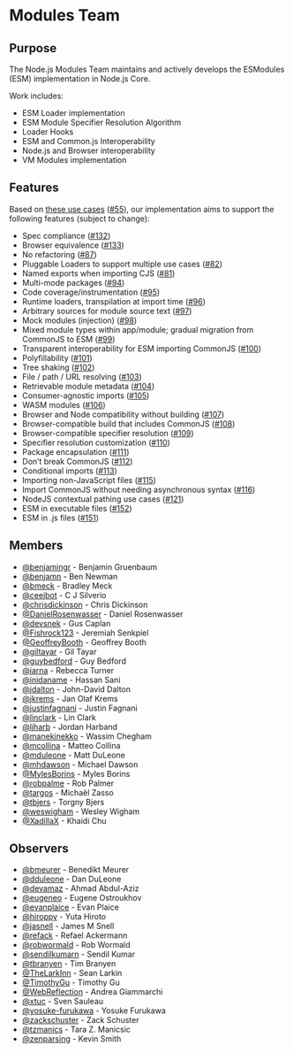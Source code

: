 # Modules Team

## Purpose

The Node.js Modules Team maintains and actively develops the ESModules (ESM) implementation in Node.js Core.

Work includes:

* ESM Loader implementation
* ESM Module Specifier Resolution Algorithm
* Loader Hooks
* ESM and Common.js Interoperability
* Node.js and Browser interoperability
* VM Modules implementation

## Features

Based on [these use cases](https://docs.google.com/document/d/10BBsIqdAXB9JR2KUzQGYbCiVugYBnxE4REBakX29yyo/edit) ([#55](https://github.com/nodejs/modules/issues/55)), our implementation aims to support the following features (subject to change):

- Spec compliance ([#132](https://github.com/nodejs/modules/issues/132))
- Browser equivalence ([#133](https://github.com/nodejs/modules/issues/133))
- No refactoring ([#87](https://github.com/nodejs/modules/issues/87))
- Pluggable Loaders to support multiple use cases ([#82](https://github.com/nodejs/modules/issues/82))
- Named exports when importing CJS ([#81](https://github.com/nodejs/modules/issues/81))
- Multi-mode packages ([#94](https://github.com/nodejs/modules/issues/94))
- Code coverage/instrumentation ([#95](https://github.com/nodejs/modules/issues/95))
- Runtime loaders, transpilation at import time ([#96](https://github.com/nodejs/modules/issues/96))
- Arbitrary sources for module source text ([#97](https://github.com/nodejs/modules/issues/97))
- Mock modules (injection) ([#98](https://github.com/nodejs/modules/issues/98))
- Mixed module types within app/module; gradual migration from CommonJS to ESM ([#99](https://github.com/nodejs/modules/issues/99))
- Transparent interoperability for ESM importing CommonJS ([#100](https://github.com/nodejs/modules/issues/100))
- Polyfillability ([#101](https://github.com/nodejs/modules/issues/101))
- Tree shaking ([#102](https://github.com/nodejs/modules/issues/102))
- File / path / URL resolving ([#103](https://github.com/nodejs/modules/issues/103))
- Retrievable module metadata ([#104](https://github.com/nodejs/modules/issues/104))
- Consumer-agnostic imports ([#105](https://github.com/nodejs/modules/issues/105))
- WASM modules ([#106](https://github.com/nodejs/modules/issues/106))
- Browser and Node compatibility without building ([#107](https://github.com/nodejs/modules/issues/107))
- Browser-compatible build that includes CommonJS ([#108](https://github.com/nodejs/modules/issues/108))
- Browser-compatible specifier resolution ([#109](https://github.com/nodejs/modules/issues/109))
- Specifier resolution customization ([#110](https://github.com/nodejs/modules/issues/110))
- Package encapsulation ([#111](https://github.com/nodejs/modules/issues/111))
- Don’t break CommonJS ([#112](https://github.com/nodejs/modules/issues/112))
- Conditional imports ([#113](https://github.com/nodejs/modules/issues/113))
- Importing non-JavaScript files ([#115](https://github.com/nodejs/modules/issues/115))
- Import CommonJS without needing asynchronous syntax ([#116](https://github.com/nodejs/modules/issues/116))
- NodeJS contextual pathing use cases ([#121](https://github.com/nodejs/modules/issues/121))
- ESM in executable files ([#152](https://github.com/nodejs/modules/issues/152))
- ESM in .js files ([#151](https://github.com/nodejs/modules/151))

## Members

<!-- ncu-team-sync.team(nodejs/modules-active-members) -->

- [@benjamingr](https://github.com/benjamingr) - Benjamin Gruenbaum
- [@benjamn](https://github.com/benjamn) - Ben Newman
- [@bmeck](https://github.com/bmeck) - Bradley Meck
- [@ceejbot](https://github.com/ceejbot) - C J Silverio
- [@chrisdickinson](https://github.com/chrisdickinson) - Chris Dickinson
- [@DanielRosenwasser](https://github.com/DanielRosenwasser) - Daniel Rosenwasser
- [@devsnek](https://github.com/devsnek) - Gus Caplan
- [@Fishrock123](https://github.com/Fishrock123) - Jeremiah Senkpiel
- [@GeoffreyBooth](https://github.com/GeoffreyBooth) - Geoffrey Booth
- [@giltayar](https://github.com/giltayar) - Gil Tayar
- [@guybedford](https://github.com/guybedford) - Guy Bedford
- [@iarna](https://github.com/iarna) - Rebecca Turner
- [@inidaname](https://github.com/inidaname) - Hassan Sani
- [@jdalton](https://github.com/jdalton) - John-David Dalton
- [@jkrems](https://github.com/jkrems) - Jan Olaf Krems
- [@justinfagnani](https://github.com/justinfagnani) - Justin Fagnani
- [@linclark](https://github.com/linclark) - Lin Clark
- [@ljharb](https://github.com/ljharb) - Jordan Harband
- [@manekinekko](https://github.com/manekinekko) - Wassim Chegham
- [@mcollina](https://github.com/mcollina) - Matteo Collina
- [@mduleone](https://github.com/mduleone) - Matt DuLeone
- [@mhdawson](https://github.com/mhdawson) - Michael Dawson
- [@MylesBorins](https://github.com/MylesBorins) - Myles Borins
- [@robpalme](https://github.com/robpalme) - Rob Palmer
- [@targos](https://github.com/targos) - Michaël Zasso
- [@tbjers](https://github.com/tbjers) - Torgny Bjers
- [@weswigham](https://github.com/weswigham) - Wesley Wigham
- [@XadillaX](https://github.com/XadillaX) - Khaidi Chu

<!-- ncu-team-sync end -->

## Observers

<!-- ncu-team-sync.team(nodejs/modules-observers) -->

- [@bmeurer](https://github.com/bmeurer) - Benedikt Meurer
- [@dduleone](https://github.com/dduleone) - Dan DuLeone
- [@devamaz](https://github.com/devamaz) - Ahmad Abdul-Aziz
- [@eugeneo](https://github.com/eugeneo) - Eugene Ostroukhov
- [@evanplaice](https://github.com/evanplaice) - Evan Plaice
- [@hiroppy](https://github.com/hiroppy) - Yuta Hiroto
- [@jasnell](https://github.com/jasnell) - James M Snell
- [@refack](https://github.com/refack) - Refael Ackermann
- [@robwormald](https://github.com/robwormald) - Rob Wormald
- [@sendilkumarn](https://github.com/sendilkumarn) - Sendil Kumar
- [@tbranyen](https://github.com/tbranyen) - Tim Branyen
- [@TheLarkInn](https://github.com/TheLarkInn) - Sean Larkin
- [@TimothyGu](https://github.com/TimothyGu) - Timothy Gu
- [@WebReflection](https://github.com/WebReflection) - Andrea Giammarchi
- [@xtuc](https://github.com/xtuc) - Sven Sauleau
- [@yosuke-furukawa](https://github.com/yosuke-furukawa) - Yosuke Furukawa
- [@zackschuster](https://github.com/zackschuster) - Zack Schuster
- [@tzmanics](https://github.com/tzmanics) - Tara Z. Manicsic
- [@zenparsing](https://github.com/zenparsing) - Kevin Smith

<!-- ncu-team-sync end -->
